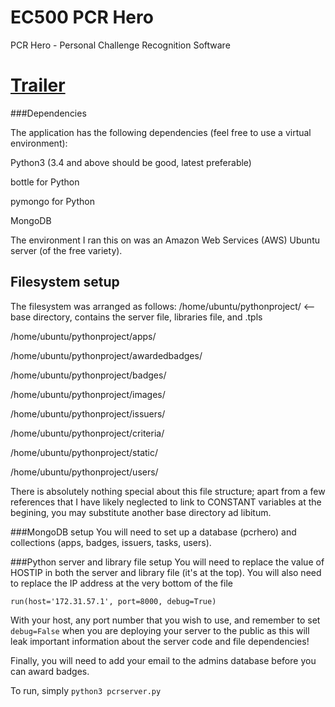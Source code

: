 # EC500 PCR Hero
PCR Hero - Personal Challenge Recognition Software

# <a href="https://www.youtube.com/watch?v=xAlnnOnYW4E">Trailer</a>


###Dependencies

The application has the following dependencies (feel free to use a virtual environment):

Python3 (3.4 and above should be good, latest preferable)

bottle for Python

pymongo for Python

MongoDB

The environment I ran this on was an Amazon Web Services (AWS) Ubuntu server (of the free variety).

## Filesystem setup
The filesystem was arranged as follows:
/home/ubuntu/pythonproject/   <-- base directory, contains the server file, libraries file, and .tpls

/home/ubuntu/pythonproject/apps/

/home/ubuntu/pythonproject/awardedbadges/

/home/ubuntu/pythonproject/badges/

/home/ubuntu/pythonproject/images/

/home/ubuntu/pythonproject/issuers/

/home/ubuntu/pythonproject/criteria/

/home/ubuntu/pythonproject/static/

/home/ubuntu/pythonproject/users/

There is absolutely nothing special about this file structure; apart from a few references that I have likely neglected to link to CONSTANT variables at the begining, you may substitute another base directory ad libitum. 

###MongoDB setup
You will need to set up a database (pcrhero) and collections (apps, badges, issuers, tasks, users).

###Python server and library file setup
You will need to replace the value of HOSTIP in both the server and library file (it's at the top).
You will also need to replace the IP address at the very bottom of the file
```
run(host='172.31.57.1', port=8000, debug=True)
```
With your host, any port number that you wish to use, and remember to set ```debug=False``` when you are deploying your server to the public as this will leak important information about the server code and file dependencies!

Finally, you will need to add your email to the admins database before you can award badges.

To run, simply ```python3 pcrserver.py```
